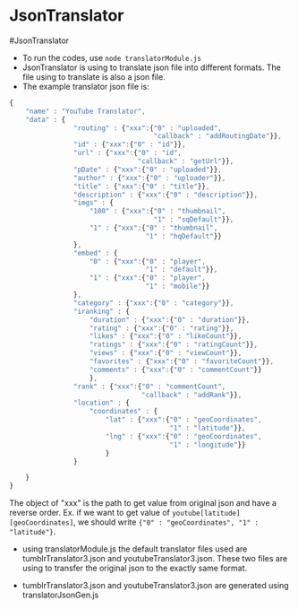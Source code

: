 JsonTranslator
==============
#JsonTranslator
- To run the codes, use `node translatorModule.js`
- JsonTranslator is using to translate json file into different formats. The file using to translate is also a json file.
- The example translator json file is:

```javascript
{
	"name" : "YouTube Translator",
	"data" : {
				"routing" : {"xxx":{"0" : "uploaded",
									"callback" : "addRoutingDate"}},
				"id" : {"xxx":{"0" : "id"}},
				"url" : {"xxx":{"0" : "id",
								"callback" : "getUrl"}},
				"pDate" : {"xxx":{"0" : "uploaded"}},
				"author" : {"xxx":{"0" : "uploader"}},
				"title" : {"xxx":{"0" : "title"}},
				"description" : {"xxx":{"0" : "description"}},
				"imgs" : {
					"100" : {"xxx":{"0" : "thumbnail",
								    "1" : "sqDefault"}},
					"1" : {"xxx":{"0" : "thumbnail",
								  "1" : "hqDefault"}}
				},
				"embed" : {
					"0" : {"xxx":{"0" : "player",
								  "1" : "default"}},
					"1" : {"xxx":{"0" : "player",
								  "1" : "mobile"}}
				},
				"category" : {"xxx":{"0" : "category"}},
				"iranking" : {
					"duration" : {"xxx":{"0" : "duration"}},
					"rating" : {"xxx":{"0" : "rating"}},
					"likes" : {"xxx":{"0" : "likeCount"}},
					"ratings" : {"xxx":{"0" : "ratingCount"}},
					"views" : {"xxx":{"0" : "viewCount"}},
					"favorites" : {"xxx":{"0" : "favoriteCount"}},
					"comments" : {"xxx":{"0" : "commentCount"}}
					},
				"rank" : {"xxx":{"0" : "commentCount",
								 "callback" : "addRank"}},
				"location" : {
					"coordinates" : {
						"lat" : {"xxx":{"0" : "geoCoordinates",
								  		"1" : "latitude"}},
						"lng" : {"xxx":{"0" : "geoCoordinates",
								  		"1" : "longitude"}}
						}
				}

	}
}
```
The object of "xxx" is the path to get value from original json and have a reverse order. Ex. if we want to get value of `youtube[latitude][geoCoordinates]`, we should write `{"0" : "geoCoordinates", "1" : "latitude"}`.

- using translatorModule.js the default translator files used are tumblrTranslator3.json and youtubeTranslator3.json. These two files are using to transfer the original json to the exactly same format. 

- tumblrTranslator3.json and youtubeTranslator3.json are generated using translatorJsonGen.js


